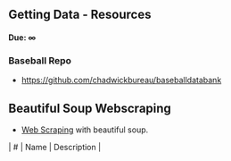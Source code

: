 ## Getting Data - Resources
#### Due: ∞

### Baseball Repo

- https://github.com/chadwickbureau/baseballdatabank

## Beautiful Soup Webscraping

- [Web Scraping](scraping.md) with beautiful soup.

| # | Name | Description |
